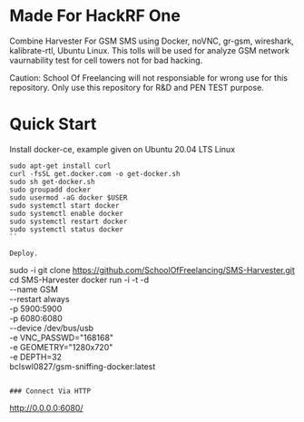 # Made For HackRF One

Combine Harvester For GSM SMS using Docker, noVNC, gr-gsm, wireshark, kalibrate-rtl, Ubuntu Linux. This tolls will be used for analyze GSM network vaurnability test for cell towers not for bad hacking. 

Caution: School Of Freelancing will not responsiable for wrong use for this repository. Only use this repository for R&D and PEN TEST purpose.  


# Quick Start

Install docker-ce, example given on Ubuntu 20.04 LTS Linux 

```
sudo apt-get install curl
curl -fsSL get.docker.com -o get-docker.sh
sudo sh get-docker.sh
sudo groupadd docker
sudo usermod -aG docker $USER
sudo systemctl start docker
sudo systemctl enable docker  
sudo systemctl restart docker
sudo systemctl status docker
``

Deploy.

```
sudo -i
git clone https://github.com/SchoolOfFreelancing/SMS-Harvester.git
cd SMS-Harvester 
docker run -i -t -d \
 --name GSM \
 --restart always \
 -p 5900:5900 \
 -p 6080:6080 \
 --device /dev/bus/usb \
 -e VNC_PASSWD="168168" \
 -e GEOMETRY="1280x720" \
 -e DEPTH=32 \
 bclswl0827/gsm-sniffing-docker:latest
```

### Connect Via HTTP
```
http://0.0.0.0:6080/
```

